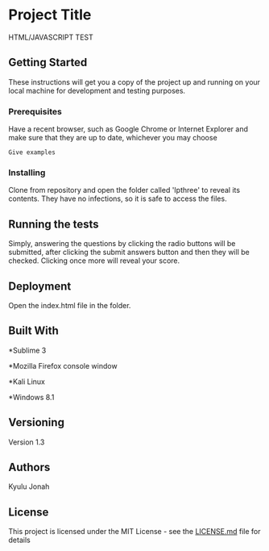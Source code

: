 # Project Title

HTML/JAVASCRIPT TEST

## Getting Started

These instructions will get you a copy of the project up and running on your local machine for development and testing purposes. 

### Prerequisites

Have a recent browser, such as Google Chrome or Internet Explorer and make sure that they are up to date, whichever you may choose

```
Give examples
```

### Installing

Clone from repository and open the folder called 'Ipthree' to reveal its contents. They have no infections, so it is safe to access the files.

## Running the tests

Simply, answering the questions by clicking the radio buttons will be submitted, after clicking the submit answers button and then they will be checked. Clicking once more will reveal your score.


## Deployment

Open the index.html file in the folder.

## Built With

*Sublime 3

*Mozilla Firefox console window

*Kali Linux

*Windows 8.1



## Versioning

Version 1.3

## Authors

Kyulu Jonah

## License

This project is licensed under the MIT License - see the [LICENSE.md](LICENSE.md) file for details


